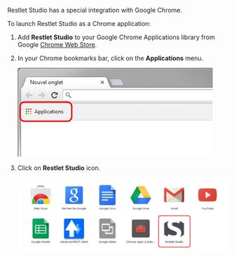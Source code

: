 Restlet Studio has a special integration with Google Chrome.

To launch Restlet Studio as a Chrome application:

1. Add **Restlet Studio** to your Google Chrome Applications library from Google [Chrome Web Store](https://chrome.google.com/webstore/category/apps "Chrome Web Store").
2. In your Chrome bookmarks bar, click on the **Applications** menu.

	![Chrome application](images/01.jpg "Chrome application")

3. Click on **Restlet Studio** icon.

	![Restlet Studio icon](images/02.jpg "Restlet Studio icon")
